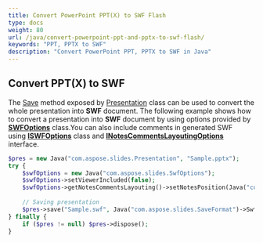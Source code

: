 ```yaml
---
title: Convert PowerPoint PPT(X) to SWF Flash
type: docs
weight: 80
url: /java/convert-powerpoint-ppt-and-pptx-to-swf-flash/
keywords: "PPT, PPTX to SWF"
description: "Convert PowerPoint PPT, PPTX to SWF in Java"
---
```


## **Convert PPT(X) to SWF**
The [Save](https://apireference.aspose.com/slides/java/com.aspose.slides/Presentation#save-java.lang.String-int-com.aspose.slides.ISaveOptions-) method exposed by [Presentation](https://apireference.aspose.com/java/slides/com.aspose.slides/presentation) class can be used to convert the whole presentation into **SWF** document. The following example shows how to convert a presentation into **SWF** document by using options provided by [**SWFOptions**](https://apireference.aspose.com/slides/java/com.aspose.slides/SwfOptions) class.You can also include comments in generated SWF using [**ISWFOptions**](https://apireference.aspose.com/slides/java/com.aspose.slides/ISwfOptions) class and [**INotesCommentsLayoutingOptions**](https://apireference.aspose.com/slides/java/com.aspose.slides/INotesCommentsLayoutingOptions) interface.

```php
$pres = new Java("com.aspose.slides.Presentation", "Sample.pptx");
try {
    $swfOptions = new Java("com.aspose.slides.SwfOptions");
    $swfOptions->setViewerIncluded(false);
    $swfOptions->getNotesCommentsLayouting()->setNotesPosition(Java("com.aspose.slides.NotesPositions")->BottomFull);
    
    // Saving presentation
    $pres->save("Sample.swf", Java("com.aspose.slides.SaveFormat")->Swf, $swfOptions);
} finally {
    if ($pres != null) $pres->dispose();
}
```
